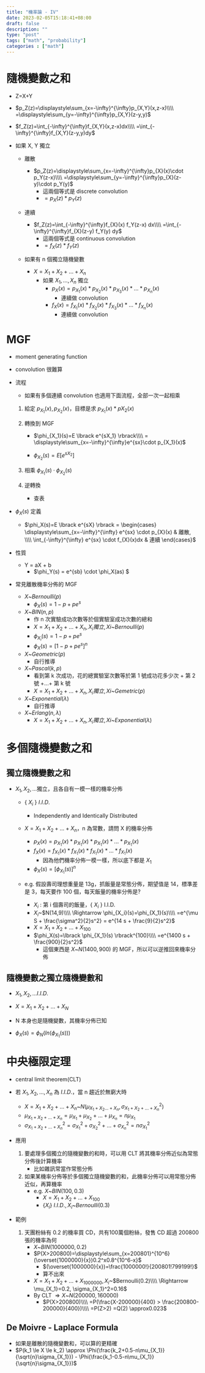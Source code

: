 ```yaml
---
title: "機率論 - IV"
date: 2023-02-05T15:18:41+08:00
draft: false
description: ""
type: "post"
tags: ["math", "probability"]
categories : ["math"]
---
```


# 隨機變數之和
- Z=X+Y

- $p_Z(z)=\displaystyle\sum_{x=-\infty}^{\infty}p_{X,Y}(x,z-x)\\\\ 
=\displaystyle\sum_{y=-\infty}^{\infty}p_{X,Y}(z-y,y)$
- $f_Z(z)=\int_{-\infty}^{\infty}f_{X,Y}(x,z-x)dx\\\\ 
=\int_{-\infty}^{\infty}f_{X,Y}(z-y,y)dy$

- 如果 X, Y 獨立
    - 離散
        - $p_Z(z)=\displaystyle\sum_{x=-\infty}^{\infty}p_{X}(x)\cdot p_Y(z-x)\\\\ 
    =\displaystyle\sum_{y=-\infty}^{\infty}p_{X}(z-y)\cdot p_Y(y)$
            - 這兩個等式是 discrete convolution
            - $=p_X(z) * p_Y(z)$
    - 連續
        - $f_Z(z)=\int_{-\infty}^{\infty}f_{X}(x) f_Y(z-x) dx\\\\ 
    =\int_{-\infty}^{\infty}f_{X}(z-y) f_Y(y) dy$
            - 這兩個等式是 continuous convolution
            - $=f_X(z) * f_Y(z)$

    - 如果有 n 個獨立隨機變數
        - $X=X_1+X_2+...+X_n$
            - 如果 $X_1,...,X_n$ 獨立
                - $p_X(x)=p_{X_1}(x) * p_{X_2}(x) * p_{X_3}(x) * ... * p_{X_n}(x)$
                    - 連續做 convolution
                - $f_X(x)=f_{X_1}(x) * f_{X_2}(x) * f_{X_3}(x) * ... * f_{X_n}(x)$
                    - 連續做 convolution

# MGF
- moment generating function
- convolution 很難算

- 流程
    - 如果有多個連續 convolution 也適用下面流程，全部一次一起相乘
    1. 給定 $p_{X_1}(x), p_{X_2}(x)$，目標是求 $p_{X_1}(x) * p{X_2}(x)$
    2. 轉換到 MGF
        - $\phi_{X_1}(s)=E \lbrack e^{sX_1} \rbrack\\\\ 
        = \displaystyle\sum_{x=-\infty}^{\infty}e^{sx}\cdot p_{X_1}(x)$

        - $\phi_{X_2}(s)=E \lbrack e^{sX_2} \rbrack$

    3. 相乘
        $\phi_{X_1}(s) \cdot \phi_{X_2}(s)$

    4. 逆轉換
        - 查表

- $\phi_X(s)$ 定義
    - $\phi_X(s)=E \lbrack e^{sX} \rbrack = \begin{cases}
\displaystyle\sum_{x=-\infty}^{\infty} e^{sx} \cdot p_{X}(x) & 離散, \\\\ 
\int_{-\infty}^{\infty} e^{sx} \cdot f_{X}(x)dx & 連續
\end{cases}$

- 性質
    - Y = aX + b
        - $\phi_Y(s) = e^{sb} \cdot \phi_X(as) $

- 常見離散機率分佈的 MGF
    - $X$~$Bernoulli(p)$
        - $\phi_X(s)=1-p+pe^s$
    - $X$~$BIN(n, p)$
        - 作 n 次實驗成功次數等於個實驗室成功次數的總和
        - $X = X_1 + X_2 + ... + X_n, X_i 獨立, Xi$~$Bernoulli(p)$
        - $\phi_{X_i}(s)=1-p+pe^s$
        - $\phi_{X}(s)=\lbrack 1-p+pe^s \rbrack ^n$
    - $X$~$Geometric(p)$
        - 自行推導
    - $X$~$Pascal(k,p)$
        - 看到第 k 次成功，花的總實驗室次數等於第 1 號成功花多少次 + 第 2 號 +...+ 第 k 號
        - $X = X_1 + X_2 + ... + X_n, X_i 獨立, Xi$~$Gemetric(p)$
    - $X$~$Exponential(\lambda)$
        - 自行推導
    - $X$~$Erlang(n,\lambda)$
        - $X = X_1 + X_2 + ... + X_n, X_i 獨立, Xi$~$Exponential(\lambda)$

# 多個隨機變數之和

## 獨立隨機變數之和
- $X_1, X_2, ...$獨立，且各自有一模一樣的機率分佈
    - { $X_i$ } $I.I.D.$
        - Independently and Identically Distributed
    - $X = X_1+X_2+...+X_n$，n 為常數，請問 X 的機率分佈
        - $p_X(x)=p_{X_1}(x) * p_{X_1}(x) * p_{X_1}(x) * ... * p_{X_1}(x)$
        - $f_X(x)=f_{X_1}(x) * f_{X_1}(x) * f_{X_1}(x) * ... * f_{X_1}(x)$
            - 因為他們機率分佈一模一樣，所以底下都是 $X_1$
        - $\phi_X(s)=\lbrack \phi_{X_1}(s) \rbrack ^n$

    - e.g. 假設壽司理想重量是 13g，抓飯量是常態分佈，期望值是 14，標準差是 3，每天要作 100 個，每天飯量的機率分佈是?
        - $X_i$ : 第 i 個壽司的飯量，{ $X_i$ } I.I.D.
        - $X_i$~$N(14,9)\\\\ 
        \Rightarrow \phi_{X_i}(s)=\phi_{X_1}(s)\\\\ 
        =e^{\mu S + \frac{\sigma^2}{2}s^2} = e^{14 s + \frac{9}{2}s^2}$
        - $X=X_1+X_2+...+X_{100}$
        - $\phi_X(s)=\lbrack \phi_{X_1}(s) \rbrack^{100}\\\\ 
        =e^{1400 s + \frac{900}{2}s^2}$
            - 這個東西是 $X$~$N(1400,900)$ 的 MGF，所以可以逆推回來機率分佈

## 隨機變數之獨立隨機變數和
- $X_1,X_2,...I.I.D.$
- $X = X_1 + X_2 + ... + X_N$
- N 本身也是隨機變數，其機率分佈已知

- $\phi_X(s)=\phi_N(ln(\phi_{X_1}(s)))$        

# 中央極限定理
- central limit theorem(CLT)
- 若 $X_1,X_2,...,X_n$ 為 $I.I.D.$，當 n 趨近於無窮大時
    - $X=X_1+X_2+...+X_n$~$N(\mu_{X_1+X_2...+X_n}, \sigma^2_{X_1+X_2+...+X_n})$
    - $\mu_{X_1+X_2+...+X_n}=\mu_{X_1}+\mu_{X_2}+...+\mu_{X_n}=n\mu_{X_1}$
    - $\sigma^2_{X_1+X_2+...+X_n}=\sigma^2_{X_1}+\sigma^2_{X_2}+...+\sigma^2_{X_n}=n\sigma^2_{X_1}$

- 應用
    1. 要處理多個獨立的隨機變數的和時，可以用 CLT 將其機率分佈近似為常態分佈後計算機率
        - 比如雜訊常當作常態分佈
    2. 如果某機率分佈等於多個獨立隨機變數的和，此機率分佈可以用常態分佈近似，再算機率
        - e.g. $X$~$BIN(100,0.3)$
            - $X=X_1+X_2+...+X_100$
            - {$X_i$} $I.I.D., X_i$~$Bernoulli(0.3)$

- 範例
    1. 天團粉絲有 0.2 的機率買 CD，共有100萬個粉絲，發售 CD 超過 200800 張的機率為何
        - $X$~$BIN(1000000,0.2)$
        - $P(X>200800)=\displaystyle\sum_{x=200801}^{10^6}(\overset{1000000}{x})0.2^x0.8^{10^6-x}$
            - $(\overset{1000000}{x})=\frac{1000000!}{200801!799199!}$
            - 算不出來
        - $X=X_1+X_2+...+X_{1000000}, X_i$~$Bernoulli(0.2)\\\\ 
        \Rightarrow \mu_{X_1}=0.2, \sigma_{X_1}^2=0.16$
        - By CLT $\Rightarrow X$~$N(200000,160000)$
            - $P(X>200800)\\\\ 
            =P(\frac{X-200000}{400} > \frac{200800-200000}{400})\\\\ 
            =P(Z>2)
            =Q(2)
            \approx0.023$

## De Moivre - Laplace Formula
- 如果是離散的隨機變數和，可以算的更精確
- $P(k_1 \le X \le k_2) \approx \Phi(\frac{k_2+0.5-n\mu_{X_1}}{\sqrt{n}\sigma_{X_1}}) - \Phi(\frac{k_1-0.5-n\mu_{X_1}}{\sqrt{n}\sigma_{X_1}})$